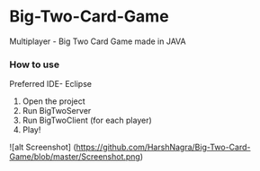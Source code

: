 # Big-Two-Card-Game
Multiplayer - Big Two Card Game made in JAVA

### How to use
Preferred IDE- Eclipse

1. Open the project
2. Run BigTwoServer
3. Run BigTwoClient (for each player)
4. Play!

![alt Screenshot]
(https://github.com/HarshNagra/Big-Two-Card-Game/blob/master/Screenshot.png)
